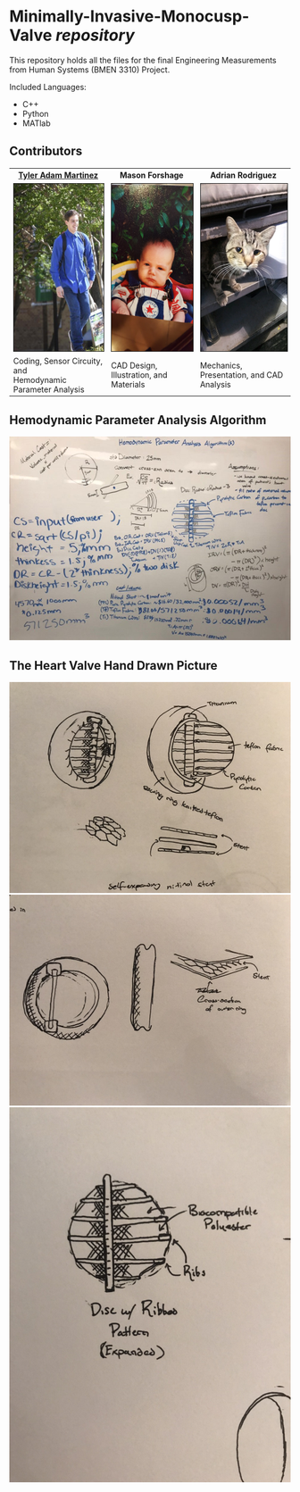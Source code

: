 # **Minimally-Invasive-Monocusp-Valve** *repository*
This repository holds all the files for the final Engineering Measurements from Human Systems (BMEN 3310) Project. <br />

Included Languages:
* C++
* Python
* MATlab

## Contributors  
<table style = "width:100%" align="center">
  <th><a href="https://www.linkedin.com/in/tyleradammartinez/" class="link">Tyler Adam Martinez</a></th>  
  <th>Mason Forshage</th>
  <th>Adrian Rodriguez</th> 
  </tr><tr>
  <td><img src="BMEN3310_images/TylerUNT.png" alt="" border="1" height="300" width="300" /></td>
  <td><img src="BMEN3310_images/Mason.jpeg" alt="" border="1" height="300" width="300" /></td>
  <td><img src="BMEN3310_images/Ardrian's_Cat.jpeg" alt="" border="1" height="300" width="300" /></td>
  </tr>
  <td>Coding, Sensor Circuity, and </br>Hemodynamic Parameter Analysis</td>
  <td>CAD Design, Illustration, and Materials</td>
  <td>Mechanics, Presentation, and CAD Analysis</td>
</table>

## Hemodynamic Parameter Analysis Algorithm
![ Hemodynamic Parameter Analysis Algorithm ](BMEN3310_images/HemodynamicParameterAnalysisAlgorithm.jpg)

## The Heart Valve Hand Drawn Picture
![ Picture of Heart Valve 0 ](BMEN3310_images/Valve0.jpeg)
![ Picture of Heart Valve 1 ](BMEN3310_images/Valve1.jpeg)
![ Picture of Heart Valve 2 ](BMEN3310_images/Valve2.jpeg)


